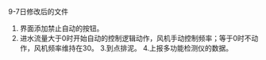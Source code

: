 9-7日修改后的文件 
1. 界面添加禁止自动的按钮。
2. 进水流量大于0时开始自动的控制逻辑动作，风机手动控制频率；等于0时不动作，风机频率维持在30。
3.到点排泥。
4.上报多功能检测仪的数据。
